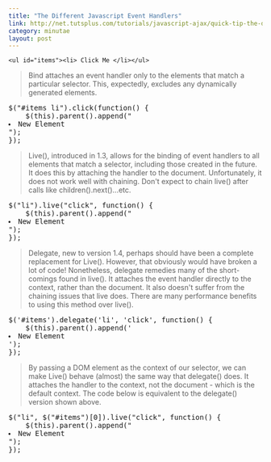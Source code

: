 ```yaml
---
title: "The Different Javascript Event Handlers"
link: http://net.tutsplus.com/tutorials/javascript-ajax/quick-tip-the-difference-between-live-and-delegate/
category: minutae
layout: post
---
```


`<ul id="items"><li> Click Me </li></ul>`

> Bind attaches an event handler only to the elements that match a particular
> selector. This, expectedly, excludes any dynamically generated elements.

<pre class="brush: javascript">
$("#items li").click(function() {
    $(this).parent().append("<li>New Element</li>");
});
</pre>

> Live(), introduced in 1.3, allows for the binding of event handlers to all
> elements that match a  selector, including those created in the future. It
> does this by attaching the handler to the document. Unfortunately, it does not
> work well with chaining. Don't expect to chain live() after calls like
> children().next()...etc.

<pre class="brush: javascript">
$("li").live("click", function() {
    $(this).parent().append("<li>New Element</li>");
});
</pre>

> Delegate, new to version 1.4, perhaps should have been a complete replacement
> for Live(). However, that obviously would have broken a lot of code!
> Nonetheless,  delegate remedies many of the short-comings found in live(). It
> attaches the event handler directly to the context, rather than the document.
> It also doesn't suffer from the chaining issues that live does. There are many
> performance benefits to using this method over live().

<pre class="brush: javascript">
$('#items').delegate('li', 'click', function() {
    $(this).parent().append('<li>New Element</li>');
});
</pre>

> By passing a DOM element as the context of our selector, we can make Live()
> behave (almost) the same way that delegate() does. It attaches the handler to
> the context, not the document - which is the default context. The code below
> is equivalent to the delegate() version shown above.

<pre class="brush: javascript">
$("li", $("#items")[0]).live("click", function() {
    $(this).parent().append("<li>New Element</li>");
});
</pre>
